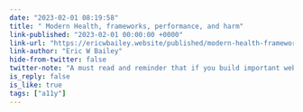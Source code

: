 ```yaml
---
date: "2023-02-01 08:19:58"
title: " Modern Health, frameworks, performance, and harm"
link-published: "2023-02-01 00:00:00 +0000"
link-url: "https://ericwbailey.website/published/modern-health-frameworks-performance-and-harm/"
link-author: "Eric W Bailey"
hide-from-twitter: false
twitter-note: "A must read and reminder that if you build important web things they  have to be resilient and accessible above all else. (And the sadness of turning  to these apps in lieu of services.)"
is_reply: false
is_like: true
tags: ["a11y"]
---
```


